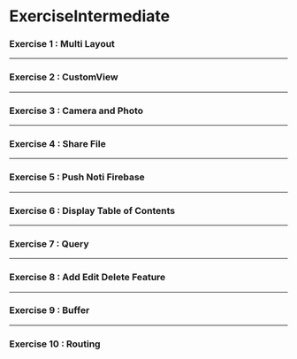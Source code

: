 # ExerciseIntermediate

### Exercise 1 : Multi Layout
---

### Exercise 2 : CustomView
---

### Exercise 3 : Camera and Photo
---

### Exercise 4 : Share File
---

### Exercise 5 : Push Noti Firebase
---

### Exercise 6 : Display Table of Contents
---

### Exercise 7 : Query
---

### Exercise 8 : Add Edit Delete Feature
---

### Exercise 9 : Buffer
---

### Exercise 10 : Routing

